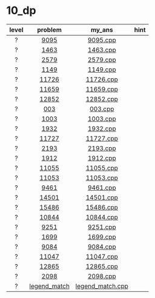 # 10_dp
| level | problem | my_ans | hint |
| :--: | :--: | :--: | :--: |
| ? | [9095](https://www.acmicpc.net/problem/9095) | [9095.cpp](./9095/9095.cpp) |  |
| ? | [1463](https://www.acmicpc.net/problem/1463) | [1463.cpp](./1463/1463.cpp) |  |
| ? | [2579](https://www.acmicpc.net/problem/2579) | [2579.cpp](./2579/2579.cpp) |  |
| ? | [1149](https://www.acmicpc.net/problem/1149) | [1149.cpp](./1149/1149.cpp) |  |
| ? | [11726](https://www.acmicpc.net/problem/11726) | [11726.cpp](./11726/11726.cpp) |  |
| ? | [11659](https://www.acmicpc.net/problem/11659) | [11659.cpp](./11659/11659.cpp) |  |
| ? | [12852](https://www.acmicpc.net/problem/12852) | [12852.cpp](./12852/12852.cpp) |  |
| ? | [003](https://www.acmicpc.net/problem/003) | [003.cpp](./003/003.cpp) |  |
| ? | [1003](https://www.acmicpc.net/problem/1003) | [1003.cpp](./1003/1003.cpp) |  |
| ? | [1932](https://www.acmicpc.net/problem/1932) | [1932.cpp](./1932/1932.cpp) |  |
| ? | [11727](https://www.acmicpc.net/problem/11727) | [11727.cpp](./11727/11727.cpp) |  |
| ? | [2193](https://www.acmicpc.net/problem/2193) | [2193.cpp](./2193/2193.cpp) |  |
| ? | [1912](https://www.acmicpc.net/problem/1912) | [1912.cpp](./1912/1912.cpp) |  |
| ? | [11055](https://www.acmicpc.net/problem/11055) | [11055.cpp](./11055/11055.cpp) |  |
| ? | [11053](https://www.acmicpc.net/problem/11053) | [11053.cpp](./11053/11053.cpp) |  |
| ? | [9461](https://www.acmicpc.net/problem/9461) | [9461.cpp](./9461/9461.cpp) |  |
| ? | [14501](https://www.acmicpc.net/problem/14501) | [14501.cpp](./14501/14501.cpp) |  |
| ? | [15486](https://www.acmicpc.net/problem/15486) | [15486.cpp](./15486/15486.cpp) |  |
| ? | [10844](https://www.acmicpc.net/problem/10844) | [10844.cpp](./10844/10844.cpp) |  |
| ? | [9251](https://www.acmicpc.net/problem/9251) | [9251.cpp](./9251/9251.cpp) |  |
| ? | [1699](https://www.acmicpc.net/problem/1699) | [1699.cpp](./1699/1699.cpp) |  |
| ? | [9084](https://www.acmicpc.net/problem/9084) | [9084.cpp](./9084/9084.cpp) |  |
| ? | [11047](https://www.acmicpc.net/problem/11047) | [11047.cpp](./11047/11047.cpp) |  |
| ? | [12865](https://www.acmicpc.net/problem/12865) | [12865.cpp](./12865/12865.cpp) |  |
| ? | [2098](https://www.acmicpc.net/problem/2098) | [2098.cpp](./2098/2098.cpp) |  |
| ? | [legend_match](https://www.acmicpc.net/problem/legend_match) | [legend_match.cpp](./legend_match/legend_match.cpp) |  |
